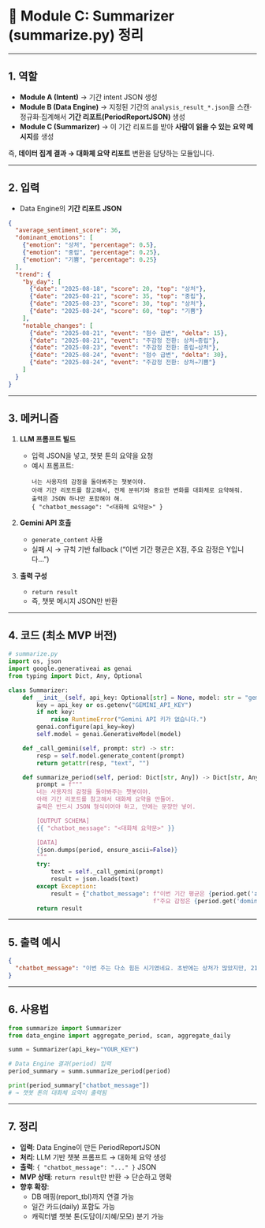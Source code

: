 # 📘 Module C: Summarizer (summarize.py) 정리

---

## 1. 역할
- **Module A (Intent)** → 기간 intent JSON 생성  
- **Module B (Data Engine)** → 지정된 기간의 `analysis_result_*.json`을 스캔·정규화·집계해서 **기간 리포트(PeriodReportJSON)** 생성  
- **Module C (Summarizer)** → 이 기간 리포트를 받아 **사람이 읽을 수 있는 요약 메시지**를 생성  

즉, **데이터 집계 결과 → 대화체 요약 리포트** 변환을 담당하는 모듈입니다.  

---

## 2. 입력
- Data Engine의 **기간 리포트 JSON**
```json
{
  "average_sentiment_score": 36,
  "dominant_emotions": [
    {"emotion": "상처", "percentage": 0.5},
    {"emotion": "중립", "percentage": 0.25},
    {"emotion": "기쁨", "percentage": 0.25}
  ],
  "trend": {
    "by_day": [
      {"date": "2025-08-18", "score": 20, "top": "상처"},
      {"date": "2025-08-21", "score": 35, "top": "중립"},
      {"date": "2025-08-23", "score": 30, "top": "상처"},
      {"date": "2025-08-24", "score": 60, "top": "기쁨"}
    ],
    "notable_changes": [
      {"date": "2025-08-21", "event": "점수 급변", "delta": 15},
      {"date": "2025-08-21", "event": "주감정 전환: 상처→중립"},
      {"date": "2025-08-23", "event": "주감정 전환: 중립→상처"},
      {"date": "2025-08-24", "event": "점수 급변", "delta": 30},
      {"date": "2025-08-24", "event": "주감정 전환: 상처→기쁨"}
    ]
  }
}
```

---

## 3. 메커니즘
1. **LLM 프롬프트 빌드**  
   - 입력 JSON을 넣고, 챗봇 톤의 요약을 요청  
   - 예시 프롬프트:  
     ```
     너는 사용자의 감정을 돌아봐주는 챗봇이야.
     아래 기간 리포트를 참고해서, 전체 분위기와 중요한 변화를 대화체로 요약해줘.
     출력은 JSON 하나만 포함해야 해.
     { "chatbot_message": "<대화체 요약문>" }
     ```

2. **Gemini API 호출**  
   - `generate_content` 사용  
   - 실패 시 → 규칙 기반 fallback (“이번 기간 평균은 X점, 주요 감정은 Y입니다…”)

3. **출력 구성**  
   - `return result`  
   - 즉, 챗봇 메시지 JSON만 반환  

---

## 4. 코드 (최소 MVP 버전)

```python
# summarize.py
import os, json
import google.generativeai as genai
from typing import Dict, Any, Optional

class Summarizer:
    def __init__(self, api_key: Optional[str] = None, model: str = "gemini-1.5-flash"):
        key = api_key or os.getenv("GEMINI_API_KEY")
        if not key:
            raise RuntimeError("Gemini API 키가 없습니다.")
        genai.configure(api_key=key)
        self.model = genai.GenerativeModel(model)

    def _call_gemini(self, prompt: str) -> str:
        resp = self.model.generate_content(prompt)
        return getattr(resp, "text", "")

    def summarize_period(self, period: Dict[str, Any]) -> Dict[str, Any]:
        prompt = f"""
        너는 사용자의 감정을 돌아봐주는 챗봇이야.
        아래 기간 리포트를 참고해서 대화체 요약을 만들어.
        출력은 반드시 JSON 형식이어야 하고, 안에는 문장만 넣어.

        [OUTPUT SCHEMA]
        {{ "chatbot_message": "<대화체 요약문>" }}

        [DATA]
        {json.dumps(period, ensure_ascii=False)}
        """
        try:
            text = self._call_gemini(prompt)
            result = json.loads(text)
        except Exception:
            result = {"chatbot_message": f"이번 기간 평균은 {period.get('average_sentiment_score')}점, "
                                         f"주요 감정은 {period.get('dominant_emotions',[{}])[0].get('emotion','없음')}입니다."}
        return result
```

---

## 5. 출력 예시
```json
{
  "chatbot_message": "이번 주는 다소 힘든 시기였네요. 초반에는 상처가 많았지만, 21일에는 잠시 중립으로 바뀌었고, 마지막에는 기쁨으로 마무리되었습니다. 기복이 컸지만 긍정적인 마무리라 다행이에요!"
}
```

---

## 6. 사용법
```python
from summarize import Summarizer
from data_engine import aggregate_period, scan, aggregate_daily

summ = Summarizer(api_key="YOUR_KEY")

# Data Engine 결과(period) 입력
period_summary = summ.summarize_period(period)

print(period_summary["chatbot_message"])
# → 챗봇 톤의 대화체 요약이 출력됨
```

---

## 7. 정리
- **입력**: Data Engine이 만든 PeriodReportJSON  
- **처리**: LLM 기반 챗봇 프롬프트 → 대화체 요약 생성  
- **출력**: `{ "chatbot_message": "..." }` JSON  
- **MVP 상태**: `return result`만 반환 → 단순하고 명확  
- **향후 확장**:
  - DB 매핑(report_tbl)까지 연결 가능  
  - 일간 카드(daily) 포함도 가능  
  - 캐릭터별 챗봇 톤(도담이/지혜/모모) 분기 가능  

